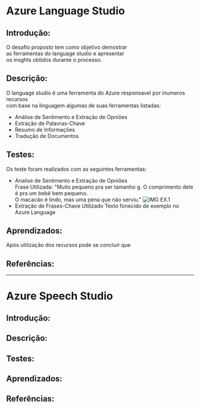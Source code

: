 # Azure Language Studio

## Introdução:
O desafio proposto tem como objetivo demostrar  
as ferramentas do language studio e apresentar  
os insghts obtidos durante o processo.
## Descrição:
O language studio é uma ferramenta do Azure responsavel por inumeros recursos  
com base na linguagem algumas de suas ferramentas listadas:  
- Análise de Sentimento e Extração de Opniões
- Extração de Palavras-Chave
- Resumo de Informações
- Tradução de Documentos
## Testes:
Os teste foram realizados com as seguintes ferramentas:  
- Analise de Sentimento e Extração de Opniões  
Frase Utilizada: "Muito pequeno pra ser tamanho g. O comprimento dele é pra um bebê bem pequeno.  
  O macacão é lindo, mas uma pena que não serviu."
  ![IMG EX.1](./)
- Extração de Frases-Chave
  Utilizado Texto fonecido de exemplo no Azure Language
  
## Aprendizados:
Após utilização dos recursos pode se concluir que   


## Referências:

------------------------------------------------------------------

# Azure Speech Studio

## Introdução:
## Descrição:
## Testes:
## Aprendizados:
## Referências:
